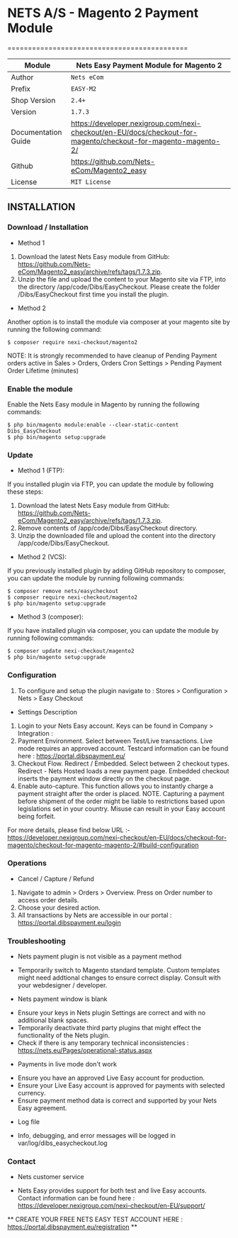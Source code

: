 # NETS A/S - Magento 2 Payment Module
============================================

| Module              | Nets Easy Payment Module for Magento 2                                                                        |
|---------------------|---------------------------------------------------------------------------------------------------------------|
| Author              | `Nets eCom`                                                                                                   |
| Prefix              | `EASY-M2`                                                                                                     |
| Shop Version        | `2.4+`                                                                                                        |
| Version             | `1.7.3`                                                                                                      |
| Documentation Guide | https://developer.nexigroup.com/nexi-checkout/en-EU/docs/checkout-for-magento/checkout-for-magento-magento-2/ |
| Github              | https://github.com/Nets-eCom/Magento2_easy                                                                    |
| License             | `MIT License`                                                                                                 |

## INSTALLATION

### Download / Installation

* Method 1
1. Download the latest Nets Easy module from GitHub: https://github.com/Nets-eCom/Magento2_easy/archive/refs/tags/1.7.3.zip.
2. Unzip the file and upload the content to your Magento site via FTP, into the directory /app/code/Dibs/EasyCheckout. Please create the folder /Dibs/EasyCheckout first time you install the plugin.

* Method 2

Another option is to install the module via composer at your magento site by running the following command:

  
	$ composer require nexi-checkout/magento2


NOTE: It is strongly recommended to have cleanup of Pending Payment orders active in Sales > Orders, Orders Cron Settings > Pending Payment Order Lifetime (minutes)

### Enable the module

Enable the Nets Easy module in Magento by running the following commands:

	$ php bin/magento module:enable --clear-static-content Dibs_EasyCheckout
	$ php bin/magento setup:upgrade

### Update

- Method 1 (FTP):

If you installed plugin via FTP, you can update the module by following these steps:
1. Download the latest Nets Easy module from GitHub:  https://github.com/Nets-eCom/Magento2_easy/archive/refs/tags/1.7.3.zip.
2. Remove contents of /app/code/Dibs/EasyCheckout directory.
3. Unzip the downloaded file and upload the content into the directory /app/code/Dibs/EasyCheckout.

- Method 2 (VCS):

If you previously installed plugin by adding GitHub repository to composer, you can update the module by running following commands:

	$ composer remove nets/easycheckout
	$ composer require nexi-checkout/magento2
	$ php bin/magento setup:upgrade

- Method 3 (composer):

If you have installed plugin via composer, you can update the module by running following commands:

	$ composer update nexi-checkout/magento2
	$ php bin/magento setup:upgrade
### Configuration

1. To configure and setup the plugin navigate to : Stores > Configuration > Nets > Easy Checkout

* Settings Description
1. Login to your Nets Easy account. Keys can be found in Company > Integration :
2. Payment Environment. Select between Test/Live transactions. Live mode requires an approved account. Testcard information can be found here : https://portal.dibspayment.eu/
3. Checkout Flow. Redirect / Embedded. Select between 2 checkout types. Redirect - Nets Hosted loads a new payment page. Embedded checkout inserts the payment window directly on the checkout page.
4. Enable auto-capture. This function allows you to instantly charge a payment straight after the order is placed.
   NOTE. Capturing a payment before shipment of the order might be liable to restrictions based upon legislations set in your country. Misuse can result in your Easy account being forfeit.
   
For more details, please find below URL :-
https://developer.nexigroup.com/nexi-checkout/en-EU/docs/checkout-for-magento/checkout-for-magento-magento-2/#build-configuration

### Operations

* Cancel / Capture / Refund
1. Navigate to admin > Orders > Overview. Press on Order number to access order details.
2. Choose your desired action.
3. All transactions by Nets are accessible in our portal : https://portal.dibspayment.eu/login

### Troubleshooting

* Nets payment plugin is not visible as a payment method
- Temporarily switch to Magento standard template. Custom templates might need addtional changes to ensure correct display. Consult with your webdesigner / developer.

* Nets payment window is blank
- Ensure your keys in Nets plugin Settings are correct and with no additional blank spaces.
- Temporarily deactivate third party plugins that might effect the functionality of the Nets plugin.
- Check if there is any temporary technical inconsistencies : https://nets.eu/Pages/operational-status.aspx

* Payments in live mode don't work
- Ensure you have an approved Live Easy account for production.
- Ensure your Live Easy account is approved for payments with selected currency.
- Ensure payment method data is correct and supported by your Nets Easy agreement.

* Log file
- Info, debugging, and error messages will be logged in var/log/dibs_easycheckout.log

### Contact

* Nets customer service
- Nets Easy provides support for both test and live Easy accounts. Contact information can be found here : https://developer.nexigroup.com/nexi-checkout/en-EU/support/

** CREATE YOUR FREE NETS EASY TEST ACCOUNT HERE : https://portal.dibspayment.eu/registration **

